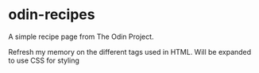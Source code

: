 # odin-recipes

A simple recipe page from The Odin Project.

Refresh my memory on the different tags used in HTML. Will be expanded to use CSS for styling